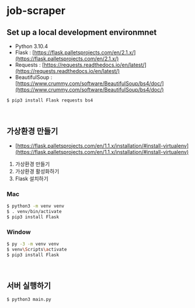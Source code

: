 # job-scraper

## Set up a local development environmnet

- Python 3.10.4
- Flask : [https://flask.palletsprojects.com/en/2.1.x/](https://flask.palletsprojects.com/en/2.1.x/)
- Requests : [https://requests.readthedocs.io/en/latest/](https://requests.readthedocs.io/en/latest/)
- BeautifulSoup : [https://www.crummy.com/software/BeautifulSoup/bs4/doc/](https://www.crummy.com/software/BeautifulSoup/bs4/doc/)

```bash
$ pip3 install Flask requests bs4
```

<br>

## 가상환경 만들기

- [https://flask.palletsprojects.com/en/1.1.x/installation/#install-virtualenv](https://flask.palletsprojects.com/en/1.1.x/installation/#install-virtualenv)

1. 가상환경 만들기
2. 가상환경 활성화하기
3. Flask 설치하기

### Mac

```bash
$ python3 -m venv venv
$ . venv/bin/activate
$ pip3 install Flask
```

### Window

```bash
$ py -3 -m venv venv
$ venv\Scripts\activate
$ pip3 install Flask
```

<br>

## 서버 실행하기

```bash
$ python3 main.py
```
